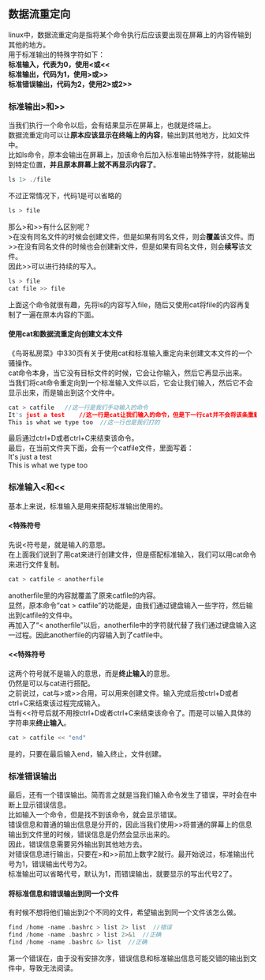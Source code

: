 ## 数据流重定向
linux中，数据流重定向是指将某个命令执行后应该要出现在屏幕上的内容传输到其他的地方。   
用于标准输出的特殊字符如下：   
**标准输入，代表为0，使用<或<<    
标准输出，代码为1，使用>或>>   
标准错误输出，代码为2，使用2>或2>>**   
### 标准输出>和>>
当我们执行一个命令以后，会有结果显示在屏幕上，也就是终端上。   
数据流重定向可以让**原本应该显示在终端上的内容**，输出到其他地方，比如文件中。    
比如ls命令，原本会输出在屏幕上，加该命令后加入标准输出特殊字符，就能输出到特定位置，**并且原本屏幕上就不再显示内容了**。   
```c
ls 1> ./file   
```   
不过正常情况下，代码1是可以省略的  
```c
ls > file   
```   
那么>和>>有什么区别呢？   
\>在没有同名文件的时候会创建文件，但是如果有同名文件，则会**覆盖**该文件。而>>在没有同名文件的时候也会创建新文件，但是如果有同名文件，则会**续写**该文件。    
因此>>可以进行持续的写入。    
```c
ls > file   
cat file >> file
```   
上面这个命令就很有趣，先将ls的内容写入file，随后又使用cat将file的内容再复制了一遍在原本内容的下面。   
#### 使用cat和数据流重定向创建文本文件
《鸟哥私房菜》中330页有关于使用cat和标准输入重定向来创建文本文件的一个骚操作。   
cat命令本身，当它没有目标文件的时候，它会让你输入，然后它再显示出来。   
当我们将cat命令重定向到一个标准输入文件以后，它会让我们输入，然后它不会显示出来，而是输出到这个文件中。   
```c
cat > catfile   //这一行是我们手动输入的命令
It's just a test    //这一行是cat让我们输入的命令，但是下一行cat并不会将该条重新显示在屏幕上    
This is what we type too  //这一行也是我们打的   
```   
最后通过ctrl+D或者ctrl+C来结束该命令。  
最后，在当前文件夹下面，会有一个catfile文件，里面写着：   
It's just a test    
This is what we type too    
### 标准输入<和<<
基本上来说，标准输入是用来搭配标准输出使用的。   
#### <特殊符号
先说<符号是，就是输入的意思。   
在上面我们说到了用cat来进行创建文件，但是搭配标准输入，我们可以用cat命令来进行文件复制。   
```c
cat > catfile < anotherfile   
``` 
anotherfile里的内容就覆盖了原来catfile的内容。   
显然，原本命令“cat > catfile”的功能是，由我们通过键盘输入一些字符，然后输出到catfile的文件中。   
再加入了“< anotherfile”以后，anotherfile中的字符就代替了我们通过键盘输入这一过程。因此anotherfile的内容输入到了catfile中。   
#### <<特殊符号 
这两个符号就不是输入的意思，而是**终止输入**的意思。   
仍然是可以与cat进行搭配。   
之前说过，cat与>或>>合用，可以用来创建文件。输入完成后按ctrl+D或者ctrl+C来结束该过程完成输入。   
当有<<符号后就不用按ctrl+D或者ctrl+C来结束该命令了。而是可以输入具体的字符串来**终止输入**。   
```c
cat > catfile << "end"   
```  
是的，只要在最后输入end，输入终止，文件创建。   
### 标准错误输出
最后，还有一个错误输出。简而言之就是当我们输入命令发生了错误，平时会在中断上显示错误信息。   
比如输入一个命令，但是找不到该命令，就会显示错误。   
错误信息和普通的输出信息是分开的，因此当我们使用>>将普通的屏幕上的信息输出到文件里的时候，错误信息是仍然会显示出来的。  
因此，错误信息需要另外输出到其他地方去。   
对错误信息进行输出，只要在>和>>前加上数字2就行。最开始说过，标准输出代号为1，错误输出代号为2。   
标准输出可以省略代号，默认为1，而错误输出，就要显示的写出代号2了。   
#### 将标准信息和错误输出到同一个文件
有时候不想将他们输出到2个不同的文件，希望输出到同一个文件该怎么做。   
```c
find /home -name .bashrc > list 2> list  //错误  
find /home -name .bashrc > list 2>&1  //正确   
find /home -name .bashrc &> list  //正确   
```  
第一个错误在，由于没有安排次序，错误信息和标准输出信息可能交错的输出到文件中，导致无法阅读。   